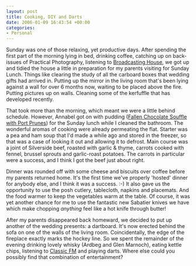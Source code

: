 ```yaml
---
layout: post
title: Cooking, DIY and Darts
date: 2006-01-09 16:43:54 +00:00
categories:
- Personal
---
```

Sunday was one of those relaxing, yet productive days.  After spending the first part of the morning lying in bed, drinking coffee, catching up on back-issues of Practical Photography, listening to <a href="http://www.bbc.co.uk/radio4/news/bh/">Broadcasting House</a>, we got up and tidied the house a little in preparation for my parents visiting for Sunday Lunch.  Things like clearing the study of all the carboard boxes that wedding gifts had arrived in.  Putting up the mirror in the living room that's been lying against a wall for over 6 months now, waiting to be placed above the fire.  Putting pictures up on walls.  Cleaning some of the kerfuffle that has developed recently.

That took more than the morning, which meant we were a little behind schedule.  However, Annabel got on with pudding (<a href="http://www.deliaonline.com/recipes/fallen-chocolate-souffle-with-armagnac-prunes,1195,RC.html">Fallen Chocolate Souffle with Port Prunes</a>) for the Sunday lunch while I cleaned the bathroom.  The wonderful aromas of cooking were already permeating the flat.  Starter was a pea and ham soup that I'd made a while ago and stored in the freezer, so that was a case of looking it out and allowing it to defrost.  Main course was a joint of Silverside beef, roasted with garlic &amp; thyme, carrots cooked with fennel, brussel sprouts and garlic-roast potatoes.  The carrots in particular were a success, and I think I got the beef just about right.

Dinner was rounded off with some cheese and biscuits over coffee before my parents returned home.  It's the first time we've properly 'hosted' dinner for anybody else, and I think it was a success. :-)  It also gave us the opportunity to use the posh cutlery, tablecloth, napkins and placemats.  And the food warmer to keep the vegetables warm at the table.  Of course, it was yet another chance for me to use the fantastic new Sabatier knives we have which make chopping <em>anything</em> feel like a hot knife through butter!

After my parents disappeared back homeward, we decided to put up another of the wedding presents: a dartboard.  It's now erected behind the sofa on one of the walls of the living room.  Coincidentally, the edge of the fireplace exactly marks the hockey line.  So we spent the remainder of the evening drinking lovely whisky (Ardbeg and Glen Marnoch), eating kettle chips, listening to <a href="http://www.classicfm.com/">Classic FM</a> and playing darts.  Where else could you possibly find that combination of entertainment?
